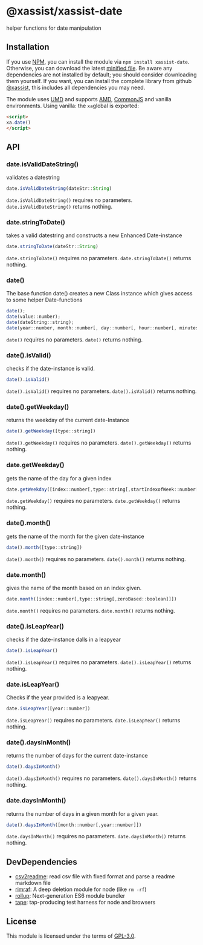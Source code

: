 # @xassist/xassist-date
helper functions for date manipulation
## Installation

If you use [NPM](https://www.npmjs.com/), you can install the module via `npm install xassist-date`. Otherwise, you can download the latest [minified file](https://raw.githubusercontent.com/GregBee2/xassist-date/master/dist/xAssist-date.min.js). Be aware any dependencies are not installed by default; you should consider downloading them yourself.
If you want, you can install the complete library from github [@xassist](https://github.com/GregBee2/xassist), this includes all dependencies you may need.

The module uses [UMD](https://github.com/umdjs/umd) and supports [AMD](https://github.com/amdjs/amdjs-api/wiki/AMD), [CommonJS](http://wiki.commonjs.org/wiki/CommonJS) and vanilla environments. Using vanilla: the `xa`global is exported:

```html
<script>
xa.date()
</script>
```



## API
### date.isValidDateString()

validates a datestring
```js
date.isValidDateString(dateStr::String)
```
`date.isValidDateString()` requires no parameters.
`date.isValidDateString()` returns nothing.
### date.stringToDate()

takes a valid datestring and constructs a new Enhanced Date-instance
```js
date.stringToDate(dateStr::String)
```
`date.stringToDate()` requires no parameters.
`date.stringToDate()` returns nothing.
### date()

The base function date() creates a new Class instance which gives access to some helper Date-functions
```js
date();
date(value::number);
date(dateString::string);
date(year::number, month::number[, day::number[, hour::number[, minutes::number[, seconds::number[, milliseconds::number]]]]]);
```
`date()` requires no parameters.
`date()` returns nothing.
### date().isValid()

checks if the date-instance is valid.
```js
date().isValid()
```
`date().isValid()` requires no parameters.
`date().isValid()` returns nothing.
### date().getWeekday()

returns the weekday of the current date-Instance
```js
date().getWeekday([type::string])
```
`date().getWeekday()` requires no parameters.
`date().getWeekday()` returns nothing.
### date.getWeekday()

gets the name of the day for a given index
```js
date.getWeekday([index::number[,type::string[,startIndexofWeek::number[,zeroBased::boolean]]]])
```
`date.getWeekday()` requires no parameters.
`date.getWeekday()` returns nothing.
### date().month()

gets the name of the month for the given date-instance
```js
date().month([type::string])
```
`date().month()` requires no parameters.
`date().month()` returns nothing.
### date.month()

gives the name of the month based on an index given.
```js
date.month([index::number[,type::string[,zeroBased::boolean]]])
```
`date.month()` requires no parameters.
`date.month()` returns nothing.
### date().isLeapYear()

checks if the date-instance dalls in a leapyear
```js
date().isLeapYear()
```
`date().isLeapYear()` requires no parameters.
`date().isLeapYear()` returns nothing.
### date.isLeapYear()

Checks if the year provided is a leapyear.
```js
date.isLeapYear([year::number])
```
`date.isLeapYear()` requires no parameters.
`date.isLeapYear()` returns nothing.
### date().daysInMonth()

returns the number of days for the current date-instance
```js
date().daysInMonth()
```
`date().daysInMonth()` requires no parameters.
`date().daysInMonth()` returns nothing.
### date.daysInMonth()

returns the number of days in a given month for a given year.
```js
date().daysInMonth([month::number[,year::number]])
```
`date.daysInMonth()` requires no parameters.
`date.daysInMonth()` returns nothing.
## DevDependencies
- [csv2readme](https://github.com/GregBee2/csv2readme#readme): read csv file with fixed format and parse a readme markdown file
- [rimraf](https://github.com/isaacs/rimraf#readme): A deep deletion module for node (like `rm -rf`)
- [rollup](https://github.com/rollup/rollup): Next-generation ES6 module bundler
- [tape](https://github.com/substack/tape): tap-producing test harness for node and browsers
## License

This module is licensed under the terms of [GPL-3.0](https://choosealicense.com/licenses/gpl-3.0).

